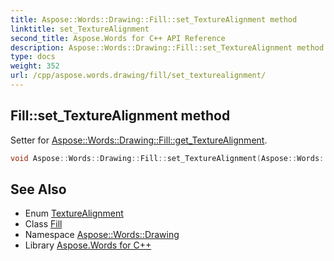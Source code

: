 ```yaml
---
title: Aspose::Words::Drawing::Fill::set_TextureAlignment method
linktitle: set_TextureAlignment
second_title: Aspose.Words for C++ API Reference
description: Aspose::Words::Drawing::Fill::set_TextureAlignment method. Setter for Aspose::Words::Drawing::Fill::get_TextureAlignment in C++.
type: docs
weight: 352
url: /cpp/aspose.words.drawing/fill/set_texturealignment/
---
```

## Fill::set_TextureAlignment method


Setter for [Aspose::Words::Drawing::Fill::get_TextureAlignment](../get_texturealignment/).

```cpp
void Aspose::Words::Drawing::Fill::set_TextureAlignment(Aspose::Words::Drawing::TextureAlignment value)
```

## See Also

* Enum [TextureAlignment](../../texturealignment/)
* Class [Fill](../)
* Namespace [Aspose::Words::Drawing](../../)
* Library [Aspose.Words for C++](../../../)
